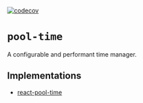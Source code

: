 [![codecov](https://codecov.io/gh/louisscruz/react-pool-time/branch/master/graph/badge.svg?token=YlOca0sPpR)](https://codecov.io/gh/louisscruz/react-pool-time)

# `pool-time`

A configurable and performant time manager.

## Implementations

* [react-pool-time](./projects/react-pool-time)